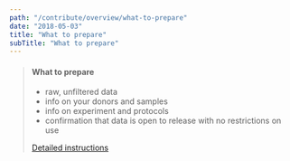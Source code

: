```yaml
---
path: "/contribute/overview/what-to-prepare"
date: "2018-05-03"
title: "What to prepare"
subTitle: "What to prepare"
---
```


> #### What to prepare
> * raw, unfiltered data
> * info on your donors and samples
> * info on experiment and protocols
> * confirmation that data is open to release with no restrictions on use
>
> [Detailed instructions](/contribute/overview/overview)
